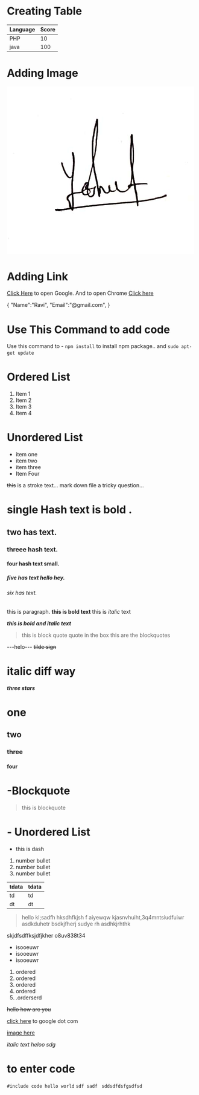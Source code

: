 # Creating Table

| Language | Score |
| -------- | ----- |
| PHP      | 10    |
| java     | 100   |

# Adding Image

![alt text](<ramesh sign.jpg>)

# Adding Link

[Click Here](https://google.com) to open Google. And to open Chrome [Click here](https://chrome.com)

{
"Name":"Ravi",
"Email":"@gmail.com",
}

# Use This Command to add code

Use this command to - `npm install` to install npm package..
and `sudo apt-get update`

# Ordered List

1. Item 1
2. Item 2
3. Item 3
4. Item 4

# Unordered List

- item one
- item two
- item three
- Item Four

~~this~~ is a stroke text...
mark down file a tricky question...

# single Hash text is bold .

## two has text.

### threee hash text.

#### four hash text small.

##### five has text hello hey.

###### six has text.

this is paragraph. **this is bold text** this is _italic_ text

**_this is bold and italic text_**

> this is block quote
> quote in the box
> this are the blockquotes

---helo---
~~tilde sign~~
# italic diff way
**_three stars_**

[^1]: This is FootNote Content...
 this is normal text
 # one
 ## two
 ### three
 #### four

 # -Blockquote
 > this is blockquote

 # - Unordered List
 - this is dash
 1) number bullet
 1) number bullet
 1) number bullet

 |tdata|tdata|
 |-----|--------|
 |td|td|
 |dt|dt|

 > hello kl;sadfh hksdhfkjsh f aiyewqw kjasnvhuiht,3q4mntsiudfuiwr asdkduhetr bsdkjfherj sudye rh
 asdhkjrhthk

 skjdfsdffksjdfjkher o8uv838t34

 - isooeuwr
 - isooeuwr
 - isooeuwr

 1) ordered
 1) ordered
 1) ordered
 1) ordered
 1) .orderserd

 ~~hello how are you~~

 [click here](https://google.com) to google dot com

 [image here](<image.jpg>)

 *italic text*
 _heloo_
 _sdg_

# to enter code

`#include code
hello world`
`sdf sadf `
`sddsdfdsfgsdfsd`
